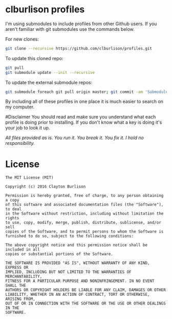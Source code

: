 clburlison profiles
===


I'm using submodules to include profiles from other Github users. If you aren't familiar with git submodules use the commands below.

For new clones:
```bash
git clone --recursive https://github.com/clburlison/profiles.git
```

To update this cloned repo:
```bash
git pull
git submodule update --init --recursive
```

To update the external submodule repos:
```bash
git submodule foreach git pull origin master; git commit -am 'Submodule Sync'
```

By including all of these profiles in one place it is much easier to search on my computer.

#Disclaimer 
You should read and make sure you understand what each profile is doing prior to installing. If you don't know what a key is doing it's your job to look it up. 

_All files provided as is. You run it. You break it. You fix it. I hold no responsibility._



# License

	The MIT License (MIT)

	Copyright (c) 2016 Clayton Burlison

	Permission is hereby granted, free of charge, to any person obtaining a copy
	of this software and associated documentation files (the "Software"), to deal
	in the Software without restriction, including without limitation the rights
	to use, copy, modify, merge, publish, distribute, sublicense, and/or sell
	copies of the Software, and to permit persons to whom the Software is
	furnished to do so, subject to the following conditions:

	The above copyright notice and this permission notice shall be included in all
	copies or substantial portions of the Software.

	THE SOFTWARE IS PROVIDED "AS IS", WITHOUT WARRANTY OF ANY KIND, EXPRESS OR
	IMPLIED, INCLUDING BUT NOT LIMITED TO THE WARRANTIES OF MERCHANTABILITY,
	FITNESS FOR A PARTICULAR PURPOSE AND NONINFRINGEMENT. IN NO EVENT SHALL THE
	AUTHORS OR COPYRIGHT HOLDERS BE LIABLE FOR ANY CLAIM, DAMAGES OR OTHER
	LIABILITY, WHETHER IN AN ACTION OF CONTRACT, TORT OR OTHERWISE, ARISING FROM,
	OUT OF OR IN CONNECTION WITH THE SOFTWARE OR THE USE OR OTHER DEALINGS IN THE
	SOFTWARE.